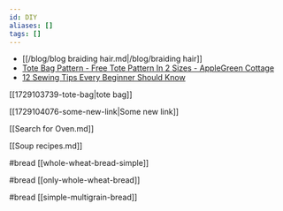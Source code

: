 ```yaml
---
id: DIY
aliases: []
tags: []
---
```


- [[/blog/blog braiding hair.md|/blog/braiding hair]]
- [Tote Bag Pattern - Free Tote Pattern In 2 Sizes - AppleGreen Cottage](https://www.applegreencottage.com/tote-bag-pattern/?utm_source=convertkit&utm_medium=email&utm_campaign=%F0%9F%A7%B5+%F0%9F%8E%80+See+No1+TOTE+tutorial+at+AppleGreen+Cottage%21+-+6950334&sh_kit=1fa531cc0b7041764ed755ddf170671d0527b8e1b9e7ebd7131ef8427f7384e1)
- [12 Sewing Tips Every Beginner Should Know](https://www.applegreencottage.com/sewing-tips-beginners/?utm_source=convertkit&utm_medium=email&utm_campaign=%F0%9F%A7%B5+Don)

[[1729103739-tote-bag|tote bag]]

[[1729104076-some-new-link|Some new link]]

[[Search for Oven.md]]

[[Soup recipes.md]]

#bread [[whole-wheat-bread-simple]]

#bread [[only-whole-wheat-bread]]

#bread [[simple-multigrain-bread]]
